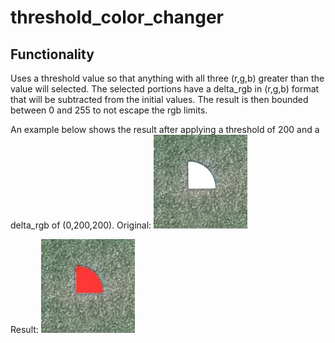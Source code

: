 # threshold_color_changer

## Functionality

Uses a threshold value so that anything with all three (r,g,b) greater than the value will selected.
The selected portions have a delta_rgb in (r,g,b) format that will be subtracted from the initial values.
The result is then bounded between 0 and 255 to not escape the rgb limits.

An example below shows the result after applying a threshold of 200 and a delta_rgb of (0,200,200).
Original:
![original image](SAMPLE/1.JPG)

Result:
![color changed image](SAMPLE/1_res.JPG)